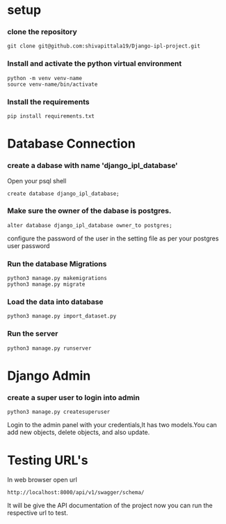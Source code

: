 # setup

### clone the repository
```
git clone git@github.com:shivapittala19/Django-ipl-project.git
```

### Install and activate the python virtual environment
```
python -m venv venv-name
source venv-name/bin/activate
```


### Install the requirements
```
pip install requirements.txt
```

# Database Connection

### create a dabase with name 'django_ipl_database'
Open your psql shell
```
create database django_ipl_database;
```
### Make sure the owner of the dabase is postgres.

```
alter database django_ipl_database owner_to postgres;
```
configure the password of the user in the setting file as per your postgres user password
 
### Run the database Migrations
```
python3 manage.py makemigrations
python3 manage.py migrate
```

### Load the data into database 

```
python3 manage.py import_dataset.py
```
### Run the server

```
python3 manage.py runserver
```

# Django Admin

### create a super user to login into admin
```
python3 manage.py createsuperuser
```
Login to the admin panel with your credentials,It has two models.You can add new objects, delete objects, and also update.

# Testing URL's

In web browser open url 
```
http://localhost:8000/api/v1/swagger/schema/
```
It will be give the API documentation of the project now you can run the respective url to test.

